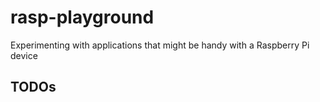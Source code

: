 # rasp-playground
Experimenting with applications that might be handy with a Raspberry Pi device

## TODOs
